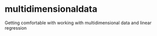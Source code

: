 # multidimensionaldata
Getting comfortable with working with multidimensional data and linear regression

